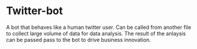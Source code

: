 # Twitter-bot
A bot that behaves like a human twitter user.
Can be called from another file to collect large volume of data for data analysis.
The result of the anlaysis can be passed pass to the bot to drive business innovation.
